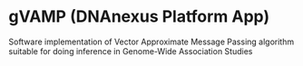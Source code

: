 
# gVAMP (DNAnexus Platform App)

Software implementation of Vector Approximate Message Passing algorithm suitable for doing inference in Genome-Wide Association Studies
